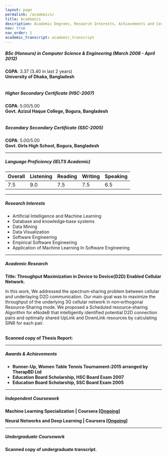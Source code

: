```yaml
---
layout: page
permalink: /academics/
title: Academics
description: Academic Degrees, Research Interests, Achievements and Certifications
nav: true
nav_order: 1
academic_transcript: academic_transcript
---
```


<article>
    <style type="text/css">
  .embed-responsive {
      position: relative;
      display: block;
      height: 0;
      padding: 0;
      overflow: hidden;
  }
</style>

<h5>BSc (Honours) in Computer Science &amp; Engineering (March 2008 - April 2012)</h5>
<p><strong>CGPA</strong>: 3.37 (3.40 in last 2 years) <br>
<strong>University of Dhaka, Bangladesh</strong> <br>
<br>
<h5>Higher Secondary Certificate (HSC-2007)</h5>
<p><strong>CGPA</strong>: 5.00/5.00 <br>
<strong>Govt. Azizul Haque College, Bogura, Bangladesh</strong> <br>
<br>
<h5>Secondary Secondary Certificate (SSC-2005)</h5>
<p><strong>CGPA</strong>: 5.00/5.00 <br>
<strong>Govt. Girls High School, Bogura, Bangladesh</strong> <br>
<hr>
<h5>Language Proficiency (IELTS Academic)<a target="_blank" href="/assets/pdf/IELTS.pdf"> <i class="fa fa-external-link-alt"></i></a></h5>

<tbdoy>
        </tbdoy><table class="table">
    <thead>
        <tr><th scope="col">Overall</th>
        <th scope="col">Listening</th>
        <th scope="col">Reading</th>
        <th scope="col">Writing</th>
        <th scope="col">Speaking</th>
    </tr></thead>
    <tbody><tr>
            <td>7.5</td>
            <td>9.0</td>
            <td>7.5</td>
            <td>7.5</td>
            <td>6.5</td>
        </tr>
    
</tbody></table>
<hr>

<h5 id="awards-achievements">Research Interests</h5>
<ul>
  <li>Artificial Intelligence and Machine Learning</li>
  <li>Database and knowledge‑base systems</li>
  <li>Data Mining</li>
  <li>Data Visualization</li>
  <li>Software Engineering</li>
  <li>Empirical Software Engineering</li>
  <li>Application of Machine Learning In Software Engineering</li>
</ul>

<hr>

<h5>Academic Research</h5>
<strong>Title: Throughput Maximization in Device to Device(D2D) Enabled Cellular Network.</strong><br>
<p>In this work, We addressed the spectrum‑sharing problem between cellular and underlaying D2D communication. Our main goal was to maximize the throughput of the underlying 3G cellular network in non‑orthogonal Resource‑Sharing mode. We proposed a Scheduled resource‑sharing Algorithm for eNodeB that intelligently identified potential D2D connection pairs and optimally shared UpLink and DownLink resources by calculating SINR for each pair.</p><br>
<strong>Scanned copy of Thesis Report: <a target="_blank" href="../assets/pdf/report.pdf"> <i class="fa fa-external-link-alt"></i></a><strong>

<hr>

<h5 id="awards-achievements">Awards &amp; Achievements</h5>
<ul>
  <li><strong>Runner‑Up</strong>, Women Table Tennis Tournament-2015 arranged by TherapBD Ltd</li>
  <li><strong>Education Board Scholarship</strong>, HSC Board Exam 2007</li>
  <li><strong>Education Board Scholarship</strong>, SSC Board Exam 2005</li>
</ul>
<hr>

<h5>Independent Coursework</h5>
<strong>Machine Learning Specialization</strong> | Coursera <a target="_blank" href="https://www.coursera.org/specializations/machine-learning-introduction">[Ongoing]</a>
<br>
<p><strong>Neural Networks and Deep Learning</strong> | Coursera <a target="_blank" href="https://www.coursera.org/learn/neural-networks-deep-learning?specialization=deep-learning">[Ongoing]</a>
<hr>

<h5>Undergraduate Coursework</h5>
<p>Scanned copy of undergraduate transcript. <a target="_blank" href="../assets/pdf/academic_transcript.pdf"> <i class="fa fa-external-link-alt"></i></a></p>

<!-- <div class="embed-responsive" style="padding-bottom:130%">
    <object data="{{ academic_transcript | prepend: '/assets/pdf' | prepend: site.baseurl}}" type="application/pdf" width="100%" height="100%">
        <p>
            It appears you don't have a PDF plugin for this browser.
            You can <a href="{{ academic_transcript | prepend: '/assets/pdf' | prepend: site.baseurl}}">click here to download the PDF file.</a>
        </p>
    </object>
</div> -->


<!-- <div class="embed-responsive" style="padding-bottom:130%">
    <object data="../assets/pdf/academic_transcript.pdf" type="application/pdf" width="100%" height="100%">
        <p>
            It appears you don't have a PDF plugin for this browser.
            You can <a href="../assets/pdf/academic_transcript.pdf">click here to download the PDF file.</a>
        </p>
    </object>
</div> -->

